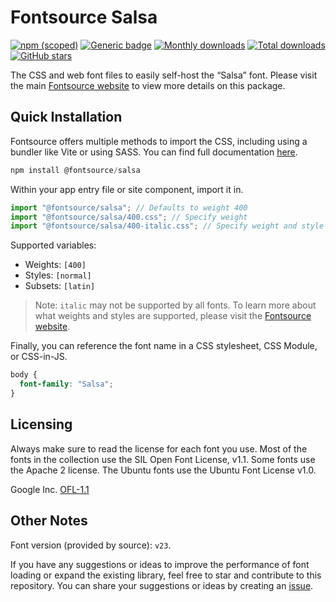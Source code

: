 # Fontsource Salsa

[![npm (scoped)](https://img.shields.io/npm/v/@fontsource/salsa?color=brightgreen)](https://www.npmjs.com/package/@fontsource/salsa) [![Generic badge](https://img.shields.io/badge/fontsource-passing-brightgreen)](https://github.com/fontsource/fontsource) [![Monthly downloads](https://badgen.net/npm/dm/@fontsource/salsa)](https://github.com/fontsource/fontsource) [![Total downloads](https://badgen.net/npm/dt/@fontsource/salsa)](https://github.com/fontsource/fontsource) [![GitHub stars](https://img.shields.io/github/stars/fontsource/fontsource.svg?style=social&label=Star)](https://github.com/fontsource/fontsource/stargazers)

The CSS and web font files to easily self-host the “Salsa” font. Please visit the main [Fontsource website](https://fontsource.org/fonts/salsa) to view more details on this package.

## Quick Installation

Fontsource offers multiple methods to import the CSS, including using a bundler like Vite or using SASS. You can find full documentation [here](https://fontsource.org/docs/getting-started/introduction).

```javascript
npm install @fontsource/salsa
```

Within your app entry file or site component, import it in.

```javascript
import "@fontsource/salsa"; // Defaults to weight 400
import "@fontsource/salsa/400.css"; // Specify weight
import "@fontsource/salsa/400-italic.css"; // Specify weight and style
```

Supported variables:
- Weights: `[400]`
- Styles: `[normal]`
- Subsets: `[latin]`

> Note: `italic` may not be supported by all fonts. To learn more about what weights and styles are supported, please visit the [Fontsource website](https://fontsource.org/fonts/salsa).

Finally, you can reference the font name in a CSS stylesheet, CSS Module, or CSS-in-JS.

```css
body {
  font-family: "Salsa";
}
```

## Licensing
Always make sure to read the license for each font you use. Most of the fonts in the collection use the SIL Open Font License, v1.1. Some fonts use the Apache 2 license. The Ubuntu fonts use the Ubuntu Font License v1.0.

Google Inc.
[OFL-1.1](http://scripts.sil.org/OFL)

## Other Notes
Font version (provided by source): `v23`.

If you have any suggestions or ideas to improve the performance of font loading or expand the existing library, feel free to star and contribute to this repository. You can share your suggestions or ideas by creating an [issue](https://github.com/fontsource/fontsource/issues).